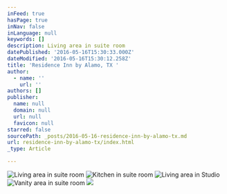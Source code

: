 ```yaml
---
inFeed: true
hasPage: true
inNav: false
inLanguage: null
keywords: []
description: Living area in suite room
datePublished: '2016-05-16T15:30:33.000Z'
dateModified: '2016-05-16T15:30:12.258Z'
title: 'Residence Inn by Alamo, TX '
author:
  - name: ''
    url: ''
authors: []
publisher:
  name: null
  domain: null
  url: null
  favicon: null
starred: false
sourcePath: _posts/2016-05-16-residence-inn-by-alamo-tx.md
url: residence-inn-by-alamo-tx/index.html
_type: Article

---
```

![Living area in suite room](https://the-grid-user-content.s3-us-west-2.amazonaws.com/6022ff0e-eb99-491e-be84-18b02c85870b.jpg)
![Kitchen in suite room](https://the-grid-user-content.s3-us-west-2.amazonaws.com/2b3abc3c-9eff-4a95-958d-423bcfc09347.jpg)
![Living area in Studio](https://the-grid-user-content.s3-us-west-2.amazonaws.com/f0494334-a535-44e8-8f4c-d3dd7492e473.jpg)
![Vanity area in suite room](https://the-grid-user-content.s3-us-west-2.amazonaws.com/8d442009-f5e6-4e25-b361-baf64bcf7beb.jpg)
![](https://the-grid-user-content.s3-us-west-2.amazonaws.com/5b02524a-45b0-4699-8e6d-3e1bd1d3dc1d.jpg)